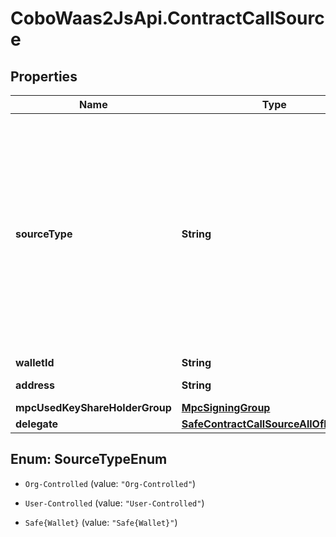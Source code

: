 # CoboWaas2JsApi.ContractCallSource

## Properties

Name | Type | Description | Notes
------------ | ------------- | ------------- | -------------
**sourceType** | **String** | The type of the wallet. Possible values include: - &#x60;Org-Controlled&#x60;: MPC Wallets (Organization-Controlled). - &#x60;User-Controlled&#x60;: MPC Wallets (User-Controlled). - &#x60;Safe{Wallet}&#x60;: Smart Contract Wallets (Safe{Wallet}).  | 
**walletId** | **String** | The wallet ID. | 
**address** | **String** | The wallet address. | 
**mpcUsedKeyShareHolderGroup** | [**MpcSigningGroup**](MpcSigningGroup.md) |  | [optional] 
**delegate** | [**SafeContractCallSourceAllOfDelegate**](SafeContractCallSourceAllOfDelegate.md) |  | 



## Enum: SourceTypeEnum


* `Org-Controlled` (value: `"Org-Controlled"`)

* `User-Controlled` (value: `"User-Controlled"`)

* `Safe{Wallet}` (value: `"Safe{Wallet}"`)




